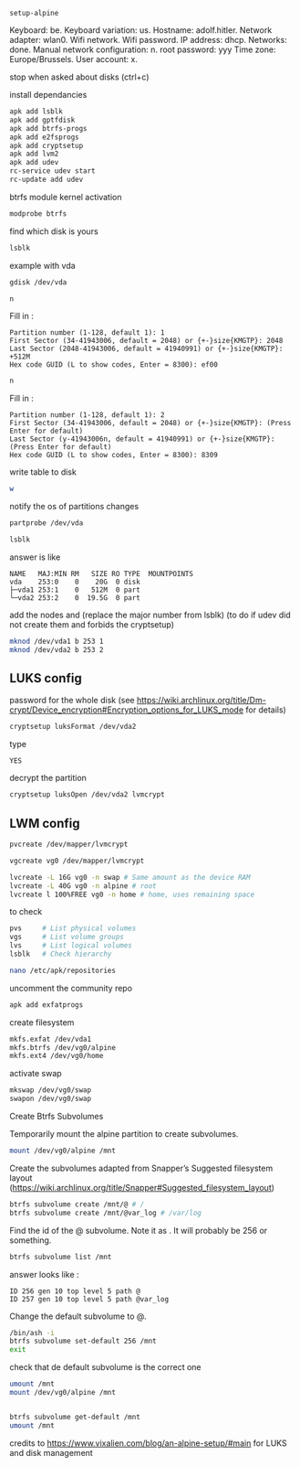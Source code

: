 ```
setup-alpine
```

Keyboard: be.
Keyboard variation: us.
Hostname: adolf.hitler.
Network adapter: wlan0.
Wifi network.
Wifi password.
IP address: dhcp.
Networks: done.
Manual network configuration: n.
root password: yyy
Time zone: Europe/Brussels.
User account: x.


stop when asked about disks (ctrl+c)

install dependancies

```sh
apk add lsblk 
apk add gptfdisk 
apk add btrfs-progs 
apk add e2fsprogs
apk add cryptsetup
apk add lvm2
apk add udev
rc-service udev start
rc-update add udev
```


btrfs module kernel activation

```sh
modprobe btrfs
```

find which disk is yours
```sh
lsblk
```

example with vda
```sh
gdisk /dev/vda
```


```sh
n
```

Fill in :
```
Partition number (1-128, default 1): 1
First Sector (34-41943006, default = 2048) or {+-}size{KMGTP}: 2048
Last Sector (2048-41943006, default = 41940991) or {+-}size{KMGTP}: +512M
Hex code GUID (L to show codes, Enter = 8300): ef00
```

```sh
n
```

Fill in :
```
Partition number (1-128, default 1): 2
First Sector (34-41943006, default = 2048) or {+-}size{KMGTP}: (Press Enter for default)
Last Sector (y-41943006n, default = 41940991) or {+-}size{KMGTP}: (Press Enter for default)
Hex code GUID (L to show codes, Enter = 8300): 8309
```
write table to disk
```sh
w
```

notify the os of partitions changes
```sh
partprobe /dev/vda
```


```sh
lsblk
```

answer is like
```
NAME   MAJ:MIN RM   SIZE RO TYPE  MOUNTPOINTS
vda    253:0    0    20G  0 disk
├─vda1 253:1    0   512M  0 part
└─vda2 253:2    0  19.5G  0 part
```


add the nodes and (replace the major number from lsblk) (to do if udev did not create them and forbids the cryptsetup)
```sh
mknod /dev/vda1 b 253 1
mknod /dev/vda2 b 253 2
```


## LUKS config 

password for the whole disk (see https://wiki.archlinux.org/title/Dm-crypt/Device_encryption#Encryption_options_for_LUKS_mode for details)

```sh
cryptsetup luksFormat /dev/vda2
```

type 
```
YES
```

decrypt the partition
```sh
cryptsetup luksOpen /dev/vda2 lvmcrypt
```
## LWM config

```sh
pvcreate /dev/mapper/lvmcrypt
```

```sh
vgcreate vg0 /dev/mapper/lvmcrypt
```

```sh
lvcreate -L 16G vg0 -n swap # Same amount as the device RAM
lvcreate -L 40G vg0 -n alpine # root
lvcreate l 100%FREE vg0 -n home # home, uses remaining space
```



to check
```sh
pvs     # List physical volumes
vgs     # List volume groups
lvs     # List logical volumes
lsblk   # Check hierarchy
```


```sh
nano /etc/apk/repositories
```

uncomment the community repo

```sh
apk add exfatprogs
```

create filesystem
```sh
mkfs.exfat /dev/vda1
mkfs.btrfs /dev/vg0/alpine
mkfs.ext4 /dev/vg0/home
```

activate swap
```sh
mkswap /dev/vg0/swap
swapon /dev/vg0/swap
```

Create Btrfs Subvolumes

Temporarily mount the alpine partition to create subvolumes.
```sh
mount /dev/vg0/alpine /mnt
```

Create the subvolumes adapted from Snapper’s Suggested filesystem layout (https://wiki.archlinux.org/title/Snapper#Suggested_filesystem_layout)
```sh
btrfs subvolume create /mnt/@ # /
btrfs subvolume create /mnt/@var_log # /var/log
```

Find the id of the @ subvolume. Note it as <root-subvol-id>. It will probably be 256 or something.
```sh
btrfs subvolume list /mnt
```

answer looks like :
```
ID 256 gen 10 top level 5 path @
ID 257 gen 10 top level 5 path @var_log
```

Change the default subvolume to @.
```sh
/bin/ash -i
btrfs subvolume set-default 256 /mnt
exit
```

check that de default subvolume is the correct one
```sh
umount /mnt
mount /dev/vg0/alpine /mnt


btrfs subvolume get-default /mnt
umount /mnt
```



credits to https://www.vixalien.com/blog/an-alpine-setup/#main for LUKS and disk management

